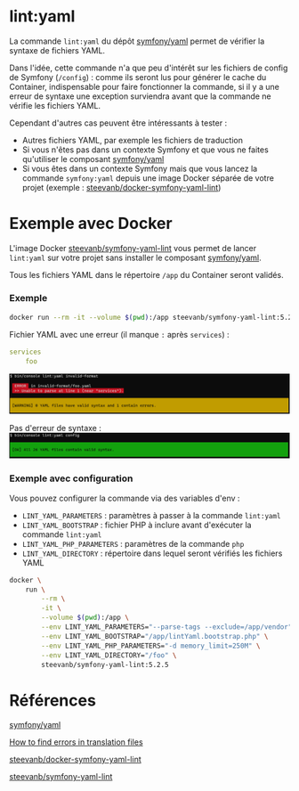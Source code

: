 # lint:yaml

La commande `lint:yaml` du dépôt [symfony/yaml](https://github.com/symfony/yaml) permet de vérifier la syntaxe de fichiers YAML.

Dans l'idée, cette commande n'a que peu d'intérêt sur les fichiers de config de Symfony (`/config`) : comme ils seront lus pour générer le cache du Container, indispensable pour faire fonctionner la commande, si il y a une erreur de syntaxe une exception surviendra avant que la commande ne vérifie les fichiers YAML.

Cependant d'autres cas peuvent être intéressants à tester :
 * Autres fichiers YAML, par exemple les fichiers de traduction
 * Si vous n'êtes pas dans un contexte Symfony et que vous ne faites qu'utiliser le composant [symfony/yaml](https://github.com/symfony/yaml)
 * Si vous êtes dans un contexte Symfony mais que vous lancez la commande `symfony:yaml` depuis une image Docker séparée de votre projet (exemple : [steevanb/docker-symfony-yaml-lint](https://github.com/steevanb/docker-symfony-yaml-lint))

# Exemple avec Docker

L'image Docker [steevanb/symfony-yaml-lint](https://hub.docker.com/repository/docker/steevanb/symfony-yaml-lint) vous permet de lancer `lint:yaml` sur votre projet sans installer le composant [symfony/yaml](https://github.com/symfony/yaml).

Tous les fichiers YAML dans le répertoire `/app` du Container seront validés.

### Exemple
```bash
docker run --rm -it --volume $(pwd):/app steevanb/symfony-yaml-lint:5.2.5
```

Fichier YAML avec une erreur (il manque `:` après `services`) :
```yaml
services
    foo
```
![Format invalide](images/lint-yaml/invalid-format.png)

Pas d'erreur de syntaxe :
![Format valide](images/lint-yaml/valid.png)

### Exemple avec configuration

Vous pouvez configurer la commande via des variables d'env :
 * `LINT_YAML_PARAMETERS` : paramètres à passer à la commande `lint:yaml`
 * `LINT_YAML_BOOTSTRAP` : fichier PHP à inclure avant d'exécuter la commande `lint:yaml`
 * `LINT_YAML_PHP_PARAMETERS` : paramètres de la commande `php`
 * `LINT_YAML_DIRECTORY` : répertoire dans lequel seront vérifiés les fichiers YAML

```bash
docker \
    run \
        --rm \
        -it \
        --volume $(pwd):/app \
        --env LINT_YAML_PARAMETERS="--parse-tags --exclude=/app/vendor" \
        --env LINT_YAML_BOOTSTRAP="/app/lintYaml.bootstrap.php" \
        --env LINT_YAML_PHP_PARAMETERS="-d memory_limit=250M" \
        --env LINT_YAML_DIRECTORY="/foo" \
        steevanb/symfony-yaml-lint:5.2.5
```

# Références

[symfony/yaml](https://github.com/symfony/yaml)

[How to find errors in translation files](https://symfony.com/doc/current/translation/lint.html)

[steevanb/docker-symfony-yaml-lint](https://github.com/steevanb/docker-symfony-yaml-lint)

[steevanb/symfony-yaml-lint](https://hub.docker.com/repository/docker/steevanb/symfony-yaml-lint)
